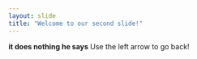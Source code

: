 ```yaml
---
layout: slide
title: "Welcome to our second slide!"
---
```

**it does nothing he says**
Use the left arrow to go back!
